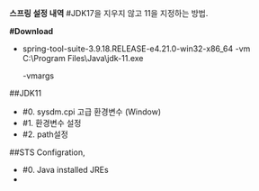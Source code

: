 
**스프링 설정 내역**
#JDK17을 지우지 않고 11을 지정하는 방법.

**#Download**
 - spring-tool-suite-3.9.18.RELEASE-e4.21.0-win32-x86_64
      -vm
      C:\Program Files\Java\jdk-11.exe

      -vmargs
 

##JDK11
- #0. sysdm.cpi 고급 환경변수 (Window)
- #1. 환경변수 설정
- #2. path설정

##STS Configration, 
- #0. Java installed JREs
- 


  
